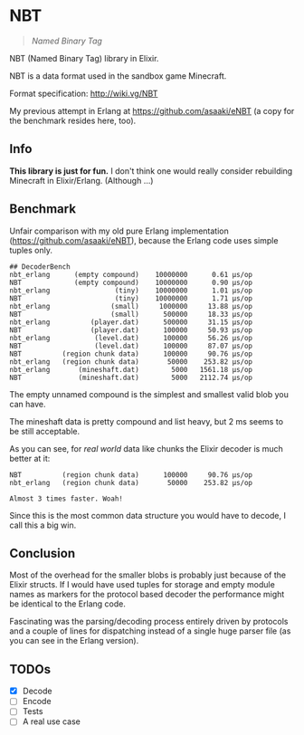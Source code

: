 # NBT

> _Named Binary Tag_

NBT (Named Binary Tag) library in Elixir.

NBT is a data format used in the sandbox game Minecraft.

Format specification: <http://wiki.vg/NBT>

My previous attempt in Erlang at <https://github.com/asaaki/eNBT> (a copy for the benchmark resides here, too).

## Info

**This library is just for fun.**
I don't think one would really consider rebuilding Minecraft in Elixir/Erlang. (Although …)

## Benchmark

Unfair comparison with my old pure Erlang implementation (https://github.com/asaaki/eNBT),
because the Erlang code uses simple tuples only.

```
## DecoderBench
nbt_erlang      (empty compound)    10000000      0.61 µs/op
NBT             (empty compound)    10000000      0.90 µs/op
nbt_erlang                (tiny)    10000000      1.01 µs/op
NBT                       (tiny)    10000000      1.71 µs/op
nbt_erlang               (small)     1000000     13.88 µs/op
NBT                      (small)      500000     18.33 µs/op
nbt_erlang          (player.dat)      500000     31.15 µs/op
NBT                 (player.dat)      100000     50.93 µs/op
nbt_erlang           (level.dat)      100000     56.26 µs/op
NBT                  (level.dat)      100000     87.07 µs/op
NBT          (region chunk data)      100000     90.76 µs/op
nbt_erlang   (region chunk data)       50000    253.82 µs/op
nbt_erlang       (mineshaft.dat)        5000   1561.18 µs/op
NBT              (mineshaft.dat)        5000   2112.74 µs/op
```

The empty unnamed compound is the simplest and smallest valid blob you can have.

The mineshaft data is pretty compound and list heavy, but 2 ms seems to be still acceptable.

As you can see, for _real world_ data like chunks the Elixir decoder is much better at it:

```
NBT          (region chunk data)      100000     90.76 µs/op
nbt_erlang   (region chunk data)       50000    253.82 µs/op

Almost 3 times faster. Woah!
```

Since this is the most common data structure you would have to decode, I call this a big win.

## Conclusion

Most of the overhead for the smaller blobs is probably just because of the Elixir structs.
If I would have used tuples for storage and empty module names as markers for the protocol based decoder the performance
might be identical to the Erlang code.

Fascinating was the parsing/decoding process entirely driven by protocols and a couple of lines for dispatching
instead of a single huge parser file (as you can see in the Erlang version).

## TODOs

- [x] Decode
- [ ] Encode
- [ ] Tests
- [ ] A real use case
